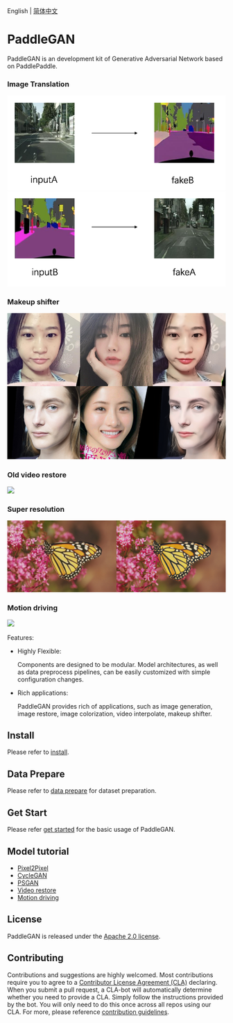 English | [简体中文](./README.md)

# PaddleGAN

PaddleGAN is an development kit of Generative Adversarial Network based on PaddlePaddle.

### Image Translation
![](./docs/imgs/A2B.png)
![](./docs/imgs/B2A.png)

### Makeup shifter
![](./docs/imgs/makeup_shifter.png)

### Old video restore
![](./docs/imgs/color_sr_peking.gif)

### Super resolution

![](./docs/imgs/sr_demo.png)

### Motion driving
![](./docs/imgs/first_order.gif)

Features:

- Highly Flexible:

  Components are designed to be modular. Model architectures, as well as data
preprocess pipelines, can be easily customized with simple configuration
changes.

- Rich applications:

  PaddleGAN provides rich of applications, such as image generation, image restore, image colorization, video interpolate, makeup shifter.

## Install

Please refer to [install](./docs/install_en.md).

## Data Prepare
Please refer to [data prepare](./docs/data_prepare_en.md) for dataset preparation.

## Get Start
Please refer [get started](./docs/get_started_en.md) for the basic usage of PaddleGAN.

## Model tutorial
* [Pixel2Pixel](./docs/tutorials/pix2pix_cyclegan.md)
* [CycleGAN](./docs/tutorials/pix2pix_cyclegan.md)
* [PSGAN](./docs/tutorials/psgan_en.md)
* [Video restore](./docs/tutorails/video_restore.md)
* [Motion driving](./docs/tutorials/motion_driving_en.md)

## License
PaddleGAN is released under the [Apache 2.0 license](LICENSE).

## Contributing

Contributions and suggestions are highly welcomed. Most contributions require you to agree to a [Contributor License Agreement (CLA)](https://cla-assistant.io/PaddlePaddle/PaddleGAN) declaring.
When you submit a pull request, a CLA-bot will automatically determine whether you need to provide a CLA. Simply follow the instructions provided by the bot. You will only need to do this once across all repos using our CLA.
For more, please reference [contribution guidelines](docs/CONTRIBUTE.md).
